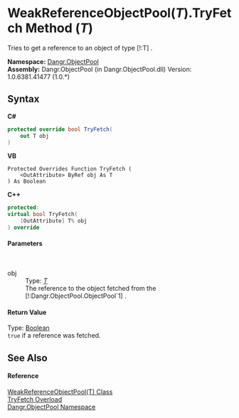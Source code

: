 # WeakReferenceObjectPool(*T*).TryFetch Method (*T*)
 

Tries to get a reference to an object of type [!:T] .

**Namespace:**&nbsp;<a href="N_Dangr_ObjectPool">Dangr.ObjectPool</a><br />**Assembly:**&nbsp;Dangr.ObjectPool (in Dangr.ObjectPool.dll) Version: 1.0.6381.41477 (1.0.*)

## Syntax

**C#**<br />
``` C#
protected override bool TryFetch(
	out T obj
)
```

**VB**<br />
``` VB
Protected Overrides Function TryFetch ( 
	<OutAttribute> ByRef obj As T
) As Boolean
```

**C++**<br />
``` C++
protected:
virtual bool TryFetch(
	[OutAttribute] T% obj
) override
```


#### Parameters
&nbsp;<dl><dt>obj</dt><dd>Type: <a href="T_Dangr_ObjectPool_WeakReferenceObjectPool_1">*T*</a><br />The reference to the object fetched from the [!:Dangr.ObjectPool.ObjectPool`1] .</dd></dl>

#### Return Value
Type: <a href="http://msdn2.microsoft.com/en-us/library/a28wyd50" target="_blank">Boolean</a><br />`true` if a reference was fetched.

## See Also


#### Reference
<a href="T_Dangr_ObjectPool_WeakReferenceObjectPool_1">WeakReferenceObjectPool(T) Class</a><br /><a href="Overload_Dangr_ObjectPool_WeakReferenceObjectPool_1_TryFetch">TryFetch Overload</a><br /><a href="N_Dangr_ObjectPool">Dangr.ObjectPool Namespace</a><br />
